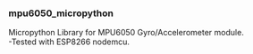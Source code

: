 ### mpu6050_micropython

Micropython Library for MPU6050 Gyro/Accelerometer module.  
-Tested with ESP8266 nodemcu.

